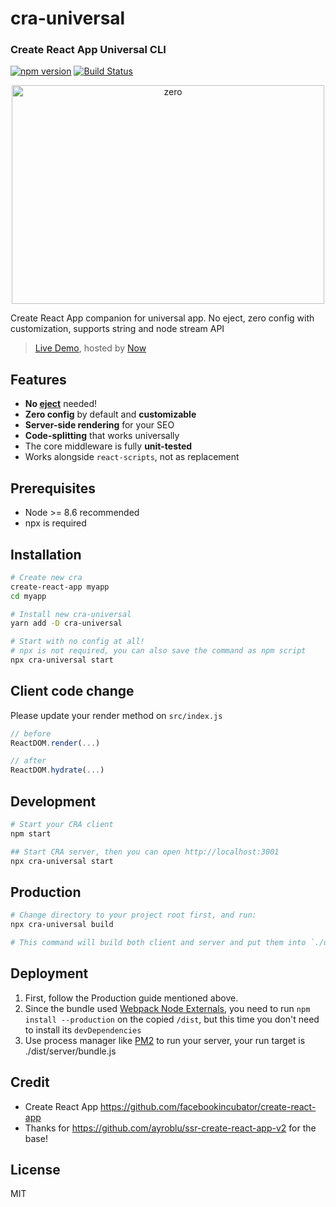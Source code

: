 # cra-universal
### Create React App Universal CLI

[![npm version](https://badge.fury.io/js/cra-universal.svg)](https://badge.fury.io/js/cra-universal)
[![Build Status](https://travis-ci.org/antonybudianto/cra-universal.svg?branch=master)](https://travis-ci.org/antonybudianto/cra-universal)

<p align="center">
<img width="500" height="350" alt="zero" src="https://user-images.githubusercontent.com/7658554/42420108-261a1c5a-82eb-11e8-8ac0-ce2e0245e0ff.png">
</p>


Create React App companion for universal app. No eject, zero config with customization, supports string and node stream API

> [Live Demo](https://cra-universal.now.sh/), hosted by [Now](https://zeit.co/)

## Features

* **No [eject](https://github.com/facebookincubator/create-react-app/blob/master/packages/react-scripts/template/README.md#npm-run-eject)** needed!
* **Zero config** by default and **customizable**
* **Server-side rendering** for your SEO
* **Code-splitting** that works universally
* The core middleware is fully **unit-tested**
* Works alongside `react-scripts`, not as replacement

## Prerequisites

- Node >= 8.6 recommended
- npx is required

## Installation

```sh
# Create new cra
create-react-app myapp
cd myapp

# Install new cra-universal
yarn add -D cra-universal

# Start with no config at all!
# npx is not required, you can also save the command as npm script
npx cra-universal start
```

## Client code change

Please update your render method on `src/index.js`

```js
// before
ReactDOM.render(...)

// after
ReactDOM.hydrate(...)
```

## Development

```sh
# Start your CRA client
npm start

## Start CRA server, then you can open http://localhost:3001
npx cra-universal start
```

## Production

```sh
# Change directory to your project root first, and run:
npx cra-universal build

# This command will build both client and server and put them into `./dist`
```

## Deployment

1.  First, follow the Production guide mentioned above.
2.  Since the bundle used [Webpack Node Externals](https://www.npmjs.com/package/webpack-node-externals), you need to run `npm install --production` on the copied `/dist`, but this time you don't need to install its `devDependencies`
3.  Use process manager like [PM2](https://github.com/Unitech/pm2) to run your server, your run target is ./dist/server/bundle.js

## Credit

* Create React App https://github.com/facebookincubator/create-react-app
* Thanks for https://github.com/ayroblu/ssr-create-react-app-v2 for the base!

## License

MIT
